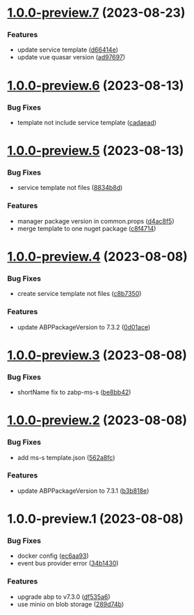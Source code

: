 # [1.0.0-preview.7](https://github.com/zyknow/AbpMicroservice/compare/v1.0.0-preview.6...v1.0.0-preview.7) (2023-08-23)


### Features

* update service template ([d66414e](https://github.com/zyknow/AbpMicroservice/commit/d66414ed8be5c54860c61705811a5b7e3718b049))
* update vue quasar version ([ad97697](https://github.com/zyknow/AbpMicroservice/commit/ad97697dd3d3b137b42ac8abd25363c11d7e7686))

# [1.0.0-preview.6](https://github.com/zyknow/AbpMicroservice/compare/v1.0.0-preview.5...v1.0.0-preview.6) (2023-08-13)


### Bug Fixes

* template not include service template ([cadaead](https://github.com/zyknow/AbpMicroservice/commit/cadaead929114e9fd3459e271eb42664e5c5505c))

# [1.0.0-preview.5](https://github.com/zyknow/AbpMicroservice/compare/v1.0.0-preview.4...v1.0.0-preview.5) (2023-08-13)


### Bug Fixes

* service template not files ([8834b8d](https://github.com/zyknow/AbpMicroservice/commit/8834b8d177e3d757df747a8d17556e109c1f6232))


### Features

* manager package version in common.props ([d4ac8f5](https://github.com/zyknow/AbpMicroservice/commit/d4ac8f5705abab83db98a2af7f338885972e0687))
* merge template to one nuget package ([c8f4714](https://github.com/zyknow/AbpMicroservice/commit/c8f4714f501187b1d1d3102a0c74e443afa9b110))

# [1.0.0-preview.4](https://github.com/zyknow/AbpMicroservice/compare/v1.0.0-preview.3...v1.0.0-preview.4) (2023-08-08)


### Bug Fixes

* create service template not files ([c8b7350](https://github.com/zyknow/AbpMicroservice/commit/c8b7350f52778a997288af9bbb5a8b8aa36af865))


### Features

* update ABPPackageVersion to 7.3.2 ([0d01ace](https://github.com/zyknow/AbpMicroservice/commit/0d01ace1e936096dbbe98f3340bf40dc316c0084))

# [1.0.0-preview.3](https://github.com/zyknow/AbpMicroservice/compare/v1.0.0-preview.2...v1.0.0-preview.3) (2023-08-08)


### Bug Fixes

* shortName fix to zabp-ms-s ([be8bb42](https://github.com/zyknow/AbpMicroservice/commit/be8bb42c9b8130c350bcf199ea07000ab9f96db8))

# [1.0.0-preview.2](https://github.com/zyknow/AbpMicroservice/compare/v1.0.0-preview.1...v1.0.0-preview.2) (2023-08-08)


### Bug Fixes

* add ms-s template.json ([562a8fc](https://github.com/zyknow/AbpMicroservice/commit/562a8fc4ecd66aa0e090827d358ef757c131e834))


### Features

* update ABPPackageVersion to 7.3.1 ([b3b818e](https://github.com/zyknow/AbpMicroservice/commit/b3b818ec145158300345a1828d4cbb8697e0e10a))

# 1.0.0-preview.1 (2023-08-08)


### Bug Fixes

* docker config ([ec6aa93](https://github.com/zyknow/AbpMicroservice/commit/ec6aa93b3ba40edb46b984ad8b89a76f0cf7f369))
* event bus provider error ([34b1430](https://github.com/zyknow/AbpMicroservice/commit/34b1430c319a2f0994dc6602006b6d974be62577))


### Features

* upgrade abp to v7.3.0 ([df535a6](https://github.com/zyknow/AbpMicroservice/commit/df535a67332bbd50caf38333d21b744ef3bd841a))
* use minio on blob storage ([289d74b](https://github.com/zyknow/AbpMicroservice/commit/289d74b8343677e1ff183e3adcff746af4a4dcf2))
